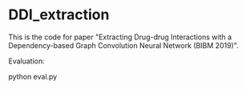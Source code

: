 # DDI_extraction
This is the code for paper "Extracting Drug-drug Interactions with a Dependency-based Graph Convolution Neural Network (BIBM 2019)".


 Evaluation:
 
 
 python eval.py
